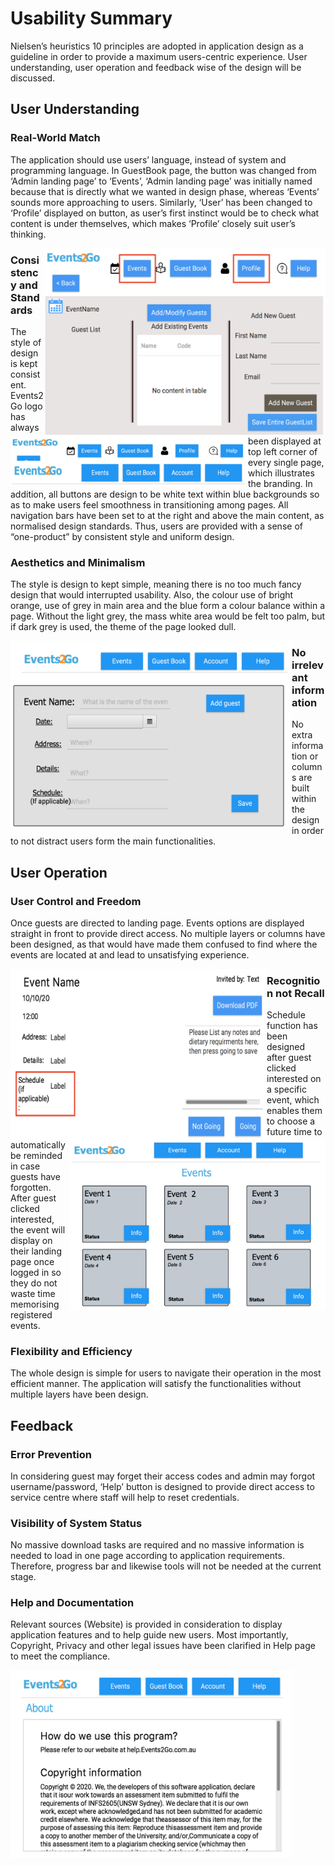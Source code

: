 # Usability Summary 
Nielsen’s heuristics 10 principles are adopted in application design as a guideline in order to provide a maximum users-centric experience. User understanding, user operation and feedback wise of the design will be discussed. 

## User Understanding 
### Real-World Match 
The application should use users’ language, instead of system and programming language. In GuestBook page, the button was changed from ‘Admin landing page’ to ‘Events’, ‘Admin landing page’ was initially named because that is directly what we wanted in design phase, whereas ‘Events’ sounds more approaching to users. Similarly, ‘User’ has been changed to ‘Profile’ displayed on button, as user’s first instinct would be to check what content is under themselves, which makes ‘Profile’ closely suit user’s thinking.  

<img align="right" src="images/1.png" width="450" height="300"> 
<img align="left" src="images/2.png" width="380" height="40">
<img align="left" src="images/3.png" width="380" height="40">




### Consistency and Standards
The style of design is kept consistent. Events2Go logo has always been displayed at top left corner of every single page, which illustrates the branding. In addition, all buttons are design to be white text within blue backgrounds so as to make users feel smoothness in transitioning among pages. All navigation bars have been set to at the right and above the main content, as normalised design standards. Thus, users are provided with a sense of “one-product” by consistent style and uniform design. 

### Aesthetics and Minimalism
The style is design to kept simple, meaning there is no too much fancy design that would interrupted usability. Also, the colour use of bright orange, use of grey in main area and the blue form a colour balance within a page. Without the light grey, the mass white area would be felt too palm, but if dark grey is used, the theme of the page looked dull. 

<img align="left" src="images/4.png" width="450" height="300"> 













### No irrelevant information 
No extra information or columns are built within the design in order to not distract users form the main functionalities.  

## User Operation 
### User Control and Freedom  
Once guests are directed to landing page. Events options are displayed straight in front to provide direct access. No multiple layers or columns have been designed, as that would have made them confused to find where the events are located at and lead to unsatisfying experience.




<img align="left" src="images/5.png" width="410" height="273"> 


<img align="right" src="images/6.png" width="410" height="273">









### Recognition not Recall 
Schedule function has been designed after guest clicked interested on a specific event, which enables them to choose a future time to automatically be reminded in case guests have forgotten. After guest clicked interested, the event will display on their landing page once logged in so they do not waste time memorising registered events. 

### Flexibility and Efficiency 
The whole design is simple for users to navigate their operation in the most efficient manner. The application will satisfy the functionalities without multiple layers have been design. 

## Feedback 
### Error Prevention 
In considering guest may forget their access codes and admin may forgot username/password, ‘Help’ button is designed to provide direct access to service centre where staff will help to reset credentials. 

### Visibility of System Status 
No massive download tasks are required and no massive information is needed to load in one page according to application requirements. Therefore, progress bar and likewise tools will not be needed at the current stage. 

### Help and Documentation 
Relevant sources (Website) is provided in consideration to display application features and to help guide new users. Most importantly, Copyright, Privacy and other legal issues have been clarified in Help page to meet the compliance. 

<img align="middle" src="images/help.png" width="450" height="300"> 

